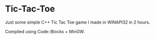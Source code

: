 # Tic-Tac-Toe
Just some simple C++ Tic Tac Toe game I made in WINAPI32 in 2 hours.

Compiled using Code::Blocks + MinGW.

